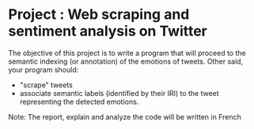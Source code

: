 # Project : Web scraping and sentiment analysis on Twitter

The objective of this project is to write a program that will proceed to
the semantic indexing (or annotation) of the emotions of tweets. Other
said, your program should:
- "scrape" tweets
- associate semantic labels (identified by their IRI) to the
tweet representing the detected emotions.

Note: The report, explain and analyze the code will be written in French
